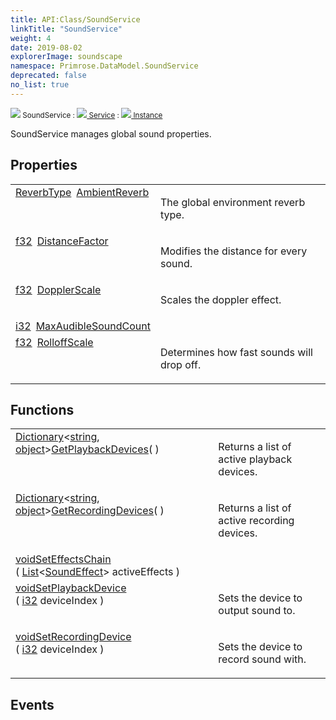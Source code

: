 ```yaml
---
title: API:Class/SoundService
linkTitle: "SoundService"
weight: 4
date: 2019-08-02
explorerImage: soundscape
namespace: Primrose.DataModel.SoundService
deprecated: false
no_list: true
---
```

<small class="inheritance">
<span class="" href="/docs/api-reference/Class/SoundService"><img src="/icons/silk/soundscape.png"/>&nbsp;SoundService</span>&nbsp;:&nbsp;<a class="" href="/docs/api-reference/Class/Service"><img src="/icons/silk/default.png"/>&nbsp;Service</a>&nbsp;:&nbsp;<a class="" href="/docs/api-reference/Class/Instance"><img src="/icons/silk/default.png"/>&nbsp;Instance</a></small>
<p class="summary">

SoundService manages global sound properties.

</p>
 
## Properties
 
<table class="studiohide">
<tbody>
<tr class="function-row ">
<td style="vertical-align:top;white-space:normal;">
<div>
<a class="type" href="/docs/api-reference/Enum/ReverbType">ReverbType</a><span class="method-body" style="text-indent: -2em; padding-left: 0.5em"><a class="name" href="AmbientReverb">AmbientReverb</a></span></td>
<td style="vertical-align:top;white-space:normal;">
<p>
The global environment reverb type.
</p></td>
</tr>

<tr class="function-row ">
<td style="vertical-align:top;white-space:normal;">
<div>
<a class="type" href="/docs/api-reference/System/Primitives#single">f32</a><span class="method-body" style="text-indent: -2em; padding-left: 0.5em"><a class="name" href="DistanceFactor">DistanceFactor</a></span></td>
<td style="vertical-align:top;white-space:normal;">
<p>
Modifies the distance for every sound.
</p></td>
</tr>

<tr class="function-row ">
<td style="vertical-align:top;white-space:normal;">
<div>
<a class="type" href="/docs/api-reference/System/Primitives#single">f32</a><span class="method-body" style="text-indent: -2em; padding-left: 0.5em"><a class="name" href="DopplerScale">DopplerScale</a></span></td>
<td style="vertical-align:top;white-space:normal;">
<p>
Scales the doppler effect.
</p></td>
</tr>

<tr class="function-row ">
<td style="vertical-align:top;white-space:normal;">
<div>
<a class="type" href="/docs/api-reference/System/Primitives#int32">i32</a><span class="method-body" style="text-indent: -2em; padding-left: 0.5em"><a class="name" href="MaxAudibleSoundCount">MaxAudibleSoundCount</a></span></td>
<td style="vertical-align:top;white-space:normal;">
</td>
</tr>

<tr class="function-row ">
<td style="vertical-align:top;white-space:normal;">
<div>
<a class="type" href="/docs/api-reference/System/Primitives#single">f32</a><span class="method-body" style="text-indent: -2em; padding-left: 0.5em"><a class="name" href="RolloffScale">RolloffScale</a></span></td>
<td style="vertical-align:top;white-space:normal;">
<p>
Determines how fast sounds will drop off.
</p></td>
</tr>

</tbody>
</table>
 
## Functions
 
<table class="studiohide">
<tbody>
<tr class="function-row ">
<td style="vertical-align:top;white-space:normal;">
<div>
<a class="type" href="/docs/api-reference/System/Dictionary">Dictionary</a><<a class="type" href="/docs/api-reference/System/string">string</a>, <a class="type" href="/docs/api-reference/System/object">object</a>><span class="method-body" style="text-indent: -2em;"><a class="method-name  " href="GetPlaybackDevices">GetPlaybackDevices</a></span><span style="display: inline-block">( <span class="param" style="white-space: nowrap"></span> )</span></span></div></td>
<td style="vertical-align:top;white-space:normal;">
<p>
Returns a list of active playback devices.
</p></td>
</tr>

<tr class="function-row ">
<td style="vertical-align:top;white-space:normal;">
<div>
<a class="type" href="/docs/api-reference/System/Dictionary">Dictionary</a><<a class="type" href="/docs/api-reference/System/string">string</a>, <a class="type" href="/docs/api-reference/System/object">object</a>><span class="method-body" style="text-indent: -2em;"><a class="method-name  " href="GetRecordingDevices">GetRecordingDevices</a></span><span style="display: inline-block">( <span class="param" style="white-space: nowrap"></span> )</span></span></div></td>
<td style="vertical-align:top;white-space:normal;">
<p>
Returns a list of active recording devices.
</p></td>
</tr>

<tr class="function-row ">
<td style="vertical-align:top;white-space:normal;">
<div>
<a class="type" href="/docs/api-reference/System/void">void</a><span class="method-body" style="text-indent: -2em;"><a class="method-name  " href="SetEffectsChain">SetEffectsChain</a></span><span style="display: inline-block">( <span class="param" style="white-space: nowrap"><a class="type" href="/docs/api-reference/System/List">List</a><<a class="type" href="/docs/api-reference/Class/SoundEffect">SoundEffect</a>> activeEffects</span> )</span></span></div></td>
<td style="vertical-align:top;white-space:normal;">
</td>
</tr>

<tr class="function-row ">
<td style="vertical-align:top;white-space:normal;">
<div>
<a class="type" href="/docs/api-reference/System/void">void</a><span class="method-body" style="text-indent: -2em;"><a class="method-name  " href="SetPlaybackDevice">SetPlaybackDevice</a></span><span style="display: inline-block">( <span class="param" style="white-space: nowrap"><a class="type" href="/docs/api-reference/System/Primitives#int32">i32</a> deviceIndex</span> )</span></span></div></td>
<td style="vertical-align:top;white-space:normal;">
<p>
Sets the device to output sound to.
</p></td>
</tr>

<tr class="function-row ">
<td style="vertical-align:top;white-space:normal;">
<div>
<a class="type" href="/docs/api-reference/System/void">void</a><span class="method-body" style="text-indent: -2em;"><a class="method-name  " href="SetRecordingDevice">SetRecordingDevice</a></span><span style="display: inline-block">( <span class="param" style="white-space: nowrap"><a class="type" href="/docs/api-reference/System/Primitives#int32">i32</a> deviceIndex</span> )</span></span></div></td>
<td style="vertical-align:top;white-space:normal;">
<p>
Sets the device to record sound with.
</p></td>
</tr>

</tbody>
</table>
 
## Events
 
<table class="studiohide">
<tbody>
</tbody>
</table>
<b>
</b>
<div class="inheritors">
<ul class="root">
</ul>
</div>
